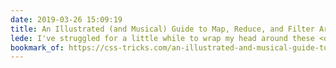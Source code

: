 ```yaml
---
date: 2019-03-26 15:09:19
title: An Illustrated (and Musical) Guide to Map, Reduce, and Filter Array Methods
lede: I've struggled for a little while to wrap my head around these <q>new</q> methods, but this article by Una Kravets couldn't have made them any easier or fun to understand!
bookmark_of: https://css-tricks.com/an-illustrated-and-musical-guide-to-map-reduce-and-filter-array-methods/
---
```

